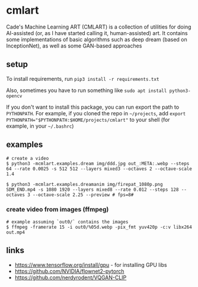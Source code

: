 # cmlart

Cade's Machine Learning ART (CMLART) is a collection of utilities for doing AI-assisted (or, as I have started calling it, human-assisted) art. It contains some implementations of basic algorithms such as deep dream (based on InceptionNet), as well as some GAN-based approaches

## setup

To install requirements, run `pip3 install -r requirements.txt`

Also, sometimes you have to run something like `sudo apt install python3-opencv`

If you don't want to install this package, you can run export the path to `PYTHONPATH`. For example, if you cloned the repo in `~/projects`, add `export PYTHONPATH="$PYTHONPATH:$HOME/projects/cmlart"` to your shell (for example, in your `~/.bashrc`)




## examples

```shell
# create a video
$ python3 -mcmlart.examples.dream img/ddd.jpg out_:META:.webp --steps 64 --rate 0.0025 -s 512 512 --layers mixed3 --octaves 2 --octave-scale 1.4
```

```shell
$ python3 -mcmlart.examples.dreamanim img/firepat_1080p.png SDM_END.mp4 -s 1080 1920 --layers mixed8 --rate 0.012 --steps 128 --octaves 3 --octave-scale 2.25 --preview # fps=8#
```

### create video from images (ffmpeg)

```shell
# example assuming `out0/` contains the images
$ ffmpeg -framerate 15 -i out0/%05d.webp -pix_fmt yuv420p -c:v libx264 out.mp4
```

## links

  * https://www.tensorflow.org/install/gpu - for installing GPU libs
  * https://github.com/NVIDIA/flownet2-pytorch
  * https://github.com/nerdyrodent/VQGAN-CLIP

